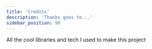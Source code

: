 ```yaml
---
title: 'Credits'
description: 'Thanks goes to...'
sidebar_position: 90
---
```


All the cool libraries and tech I used to make this project